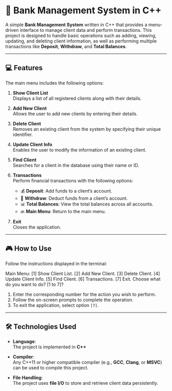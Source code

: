 # 🏦 Bank Management System in C++

A simple **Bank Management System** written in C++ that provides a menu-driven interface to manage client data and perform transactions. This project is designed to handle basic operations such as adding, viewing, updating, and deleting client information, as well as performing multiple transactions like **Deposit**, **Withdraw**, and **Total Balances**.

---

## 💻 Features

The main menu includes the following options:

1. **Show Client List**  
   Displays a list of all registered clients along with their details.

2. **Add New Client**  
   Allows the user to add new clients by entering their details.

3. **Delete Client**  
   Removes an existing client from the system by specifying their unique identifier.

4. **Update Client Info**  
   Enables the user to modify the information of an existing client.

5. **Find Client**  
   Searches for a client in the database using their name or ID.

6. **Transactions**  
   Perform financial transactions with the following options:

   - 💰 **Deposit**: Add funds to a client’s account.
   - 💸 **Withdraw**: Deduct funds from a client’s account.
   - 📊 **Total Balances**: View the total balances across all accounts.
   - 🔙 **Main Menu**: Return to the main menu.

7. **Exit**  
   Closes the application.

---

## 🎮 How to Use

Follow the instructions displayed in the terminal:

Main Menu:
[1] Show Client List.
[2] Add New Client.
[3] Delete Client.
[4] Update Client Info.
[5] Find Client.
[6] Transactions.
[7] Exit.
Choose what do you want to do? [1 to 7]?

1. Enter the corresponding number for the action you wish to perform.
2. Follow the on-screen prompts to complete the operation.
3. To exit the application, select option `[7]`.

---

## 🛠️ Technologies Used

- **Language**:  
  The project is implemented in **C++**

- **Compiler**:  
  Any C++11 or higher compatible compiler (e.g., **GCC**, **Clang**, or **MSVC**) can be used to compile this project.

- **File Handling**:  
  The project uses **file I/O** to store and retrieve client data persistently.
